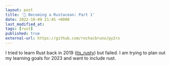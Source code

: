 ```yaml
---
layout: post
title: '🔗 Becoming a Rustacean: Part 1'
date: 2022-10-09 21:45 +0000
last_modified_at: 
tags: [rust]
published: true
external-url: https://github.com/rochacbruno/py2rs
---
```


I tried to learn Rust back in 2019 ([its_rusty](https://github.com/hashb/its_rusty)) but failed.
I am trying to plan out my learning goals for 2023 and want to include rust.
